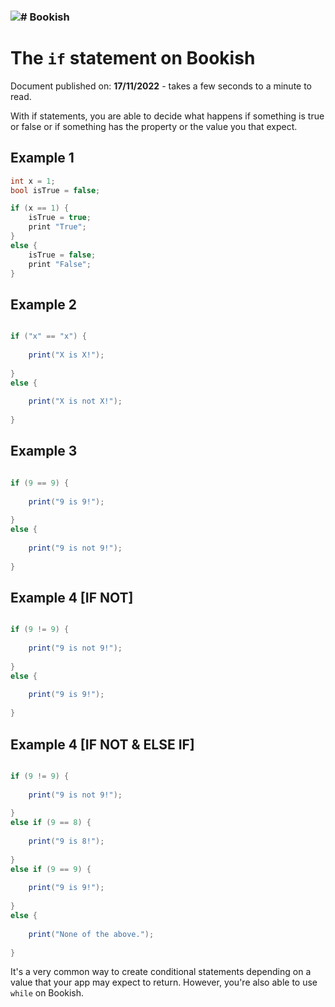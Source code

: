 ### <img src="https://media.discordapp.net/attachments/916226674071339010/1033365399485562950/Bookish.png?width=20&height=20" alt="#"> Bookish
# The `if` statement on Bookish

Document published on: **17/11/2022** - takes a few seconds to a minute to read.

With if statements, you are able to decide what happens if something is true or false or if something has the property or the value you that expect.

## Example 1

```csharp
int x = 1;
bool isTrue = false;

if (x == 1) {
    isTrue = true;
    print "True";
}
else {
    isTrue = false;
    print "False";
}
```

## Example 2

```csharp

if ("x" == "x") {
    
    print("X is X!");
    
}
else {
    
    print("X is not X!");
    
}
```

## Example 3

```csharp

if (9 == 9) {
    
    print("9 is 9!");
    
}
else {
    
    print("9 is not 9!");
    
}
```

## Example 4 [IF NOT]

```csharp

if (9 != 9) {
    
    print("9 is not 9!");
    
}
else {
    
    print("9 is 9!");
    
}
```

## Example 4 [IF NOT & ELSE IF]

```csharp

if (9 != 9) {
    
    print("9 is not 9!");
    
}
else if (9 == 8) {
    
    print("9 is 8!");
    
}
else if (9 == 9) {
    
    print("9 is 9!");
    
}
else {
    
    print("None of the above.");
    
}
```

It's a very common way to create conditional statements depending on a value that your app may expect to return. However, you're also able to use `while` on Bookish.
